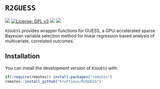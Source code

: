 <!-- README.md is generated from README.Rmd. Please edit that file -->

# `R2GUESS`

<!-- badges: start -->
<!-- For the R CMD checks, run usethis::use_github_actions() to set up the pipeline, possibly modify the .yaml file and then: -->

[![](https://travis-ci.org/hruffieux/R2GUESS.svg?branch=master)](https://travis-ci.org/hruffieux/R2GUESS)
[![License: GPL
v3](https://img.shields.io/badge/license-GPL%20v3-blue.svg)](https://www.gnu.org/licenses/gpl-3.0)
[![](https://img.shields.io/badge/devel%20version-2.0-blue.svg)](https://github.com/hruffieux/R2GUESS)
[![](https://img.shields.io/github/languages/code-size/hruffieux/R2GUESS.svg)](https://github.com/hruffieux/R2GUESS)
<!-- badges: end -->

`R2GUESS` provides wrapper functions for GUESS, a GPU-accelerated sparse
Bayesian variable selection method for linear regression based analysis
of multivariate, correlated outcomes.

## Installation

You can install the development version of `R2GUESS` with:

``` r
if(!require(remotes)) install.packages("remotes")
remotes::install_github("hruffieux/R2GUESS")
```
